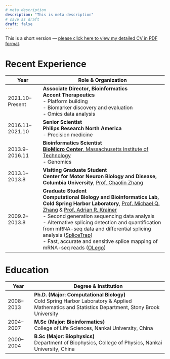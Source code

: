 ```yaml
---
# meta description
description: "This is meta description"
# save as draft
draft: false
---
```


This is a short version — [please click here to view my detailed CV in PDF format](/pdf/Resume_JieWu.pdf).


# Recent Experience

| Year             | Role & Organization                                                                 |
|------------------|--------------------------------------------------------------------------------------|
| 2021.10–Present  | **Associate Director, Bioinformatics**  <br> **Accent Therapeutics**  <br> - Platform building  <br> - Biomarker discovery and evaluation  <br> - Omics data analysis |
| 2016.11–2021.10  | **Senior Scientist**  <br> **Philips Research North America**  <br> - Precision medicine |
| 2013.9–2016.11   | **Bioinformatics Scientist**  <br> [**BioMicro Center**, Massachusetts Institute of Technology](https://bmcwiki.mit.edu/index.php/BioMicroCenter)  <br> - Genomics |
| 2013.1–2013.8    | **Visiting Graduate Student**  <br> **Center for Motor Neuron Biology and Disease, Columbia University**, [Prof. Chaolin Zhang](http://zhanglab.c2b2.columbia.edu/index.php/Main_Page) |
| 2009.2–2013.8    | **Graduate Student**  <br> **Computational Biology and Bioinformatics Lab, Cold Spring Harbor Laboratory**, [Prof. Michael Q. Zhang](http://cb.utdallas.edu/zhanglab/index.htm) & [Prof. Adrian R. Krainer](http://www.cshl.edu/Faculty/krainer-adrian-r.html)  <br> - Second generation sequencing data analysis  <br> - Alternative splicing detection and quantification from mRNA-seq data and differential splicing analysis ([SpliceTrap](http://rulai.cshl.edu/splicetrap/))  <br> - Fast, accurate and sensitive splice mapping of mRNA-seq reads ([OLego](http://zhanglab.c2b2.columbia.edu/index.php/OLego)) |


# Education

| Year        | Degree & Institution                                                                 |
|-------------|----------------------------------------------------------------------------------------|
| 2008–2013   | **Ph.D. (Major: Computational Biology)**  <br> Cold Spring Harbor Laboratory & Applied Mathematics and Statistics Department, Stony Brook University |
| 2004–2007   | **M.Sc (Major: Bioinformatics)**  <br> College of Life Sciences, Nankai University, China |
| 2000–2004   | **B.Sc (Major: Biophysics)**  <br> Department of Biophysics, College of Physics, Nankai University, China |

